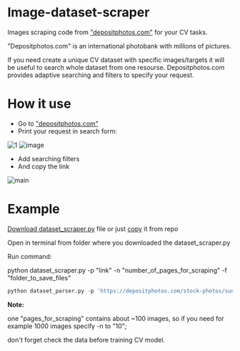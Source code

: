 # Image-dataset-scraper
Images scraping code from ["depositphotos.com"](https://depositphotos.com/) for your CV tasks.

"Depositphotos.com" is an international photobank with millions of pictures.

If you need create a unique CV dataset with specific images/targets it will be useful to search whole dataset from one resourse. 
Depositphotos.com provides adaptive searching and filters to specify your request.

# How it use

- Go to ["depositphotos.com"](https://depositphotos.com/)
- Print your request in search form:
 
![1](https://user-images.githubusercontent.com/64463542/168761941-0f88640e-f39c-4b80-85a2-b0e17d88aba1.jpg)
![image](https://github.com/Papenkov/Image-dataset-scraper/assets/64463542/ec70ff2a-fa79-48f8-8149-39cc73978c60)



- Add searching filters
- And copy the link

![main](https://user-images.githubusercontent.com/64463542/168816403-83a3ae19-43c3-45c8-8eb1-ea2e0e537abf.jpg)


# Example

[Download dataset_scraper.py](https://drive.google.com/file/d/1LSrPLYVEf3w0lTqlACe9WIdo43swEkPJ/view?usp=sharing) file or just [copy](./dataset_parser.py) it from repo

Open in terminal from folder where you downloaded the dataset_scraper.py

Run command: 

python dataset_scraper.py -p "link" -n "number_of_pages_for_scraping" -f "folder_to_save_files"

```python
python dataset_parser.py -p 'https://depositphotos.com/stock-photos/sunglasses-man.html?sh=b7a729fc0832fe1d266e59e5d3701bc47222c6cf&filter=all' -n 10 -f ./dataset/sunglasses_man/
```

**Note:**

one "pages_for_scraping" contains about ~100 images, so if you need for example 1000 images specify -n to "10";

don't forget check the data before training CV model.
